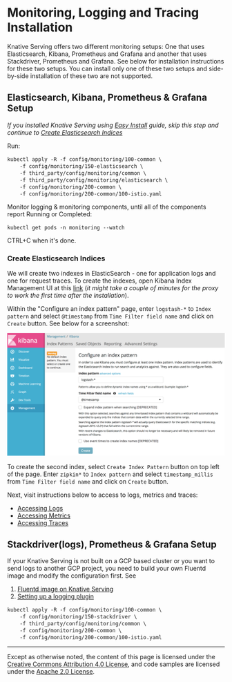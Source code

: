 # Monitoring, Logging and Tracing Installation

Knative Serving offers two different monitoring setups: 
One that uses Elasticsearch, Kibana, Prometheus and Grafana and 
another that uses Stackdriver, Prometheus and Grafana. See below 
for installation instructions for these two setups. You can install 
only one of these two setups and side-by-side installation of these two are not supported.

## Elasticsearch, Kibana, Prometheus & Grafana Setup

*If you installed Knative Serving using [Easy Install](../install/README.md#Installing-Knative) guide, 
skip this step and continue to [Create Elasticsearch Indices](#Create-Elasticsearch-Indices)*


Run:

```shell
kubectl apply -R -f config/monitoring/100-common \
    -f config/monitoring/150-elasticsearch \
    -f third_party/config/monitoring/common \
    -f third_party/config/monitoring/elasticsearch \
    -f config/monitoring/200-common \
    -f config/monitoring/200-common/100-istio.yaml
```

Monitor logging & monitoring components, until all of the components report Running or Completed:

```shell
kubectl get pods -n monitoring --watch
```

CTRL+C when it's done.

### Create Elasticsearch Indices
We will create two indexes in ElasticSearch - one for application logs and one for request traces. 
To create the indexes, open Kibana Index Management UI at this [link](http://localhost:8001/api/v1/namespaces/monitoring/services/kibana-logging/proxy/app/kibana#/management/kibana/index)
(*it might take a couple of minutes for the proxy to work the first time after the installation*).

Within the "Configure an index pattern" page, enter `logstash-*` to `Index pattern` and select `@timestamp` 
from `Time Filter field name` and click on `Create` button. See below for a screenshot:

![Create logstash-* index](images/kibana-landing-page-configure-index.png)

To create the second index, select `Create Index Pattern` button on top left of the page. 
Enter `zipkin*` to `Index pattern` and select `timestamp_millis` from `Time Filter field name` 
and click on `Create` button.

Next, visit instructions below to access to logs, metrics and traces:

* [Accessing Logs](./accessing-logs.md)
* [Accessing Metrics](./accessing-metrics.md)
* [Accessing Traces](./accessing-traces.md)

## Stackdriver(logs), Prometheus & Grafana Setup

If your Knative Serving is not built on a GCP based cluster or you want to send logs to
another GCP project, you need to build your own Fluentd image and modify the
configuration first. See

1. [Fluentd image on Knative Serving](/image/fluentd/README.md)
2. [Setting up a logging plugin](setting-up-a-logging-plugin.md)

```shell
kubectl apply -R -f config/monitoring/100-common \
    -f config/monitoring/150-stackdriver \
    -f third_party/config/monitoring/common \
    -f config/monitoring/200-common \
    -f config/monitoring/200-common/100-istio.yaml
```

---

Except as otherwise noted, the content of this page is licensed under the
[Creative Commons Attribution 4.0 License](https://creativecommons.org/licenses/by/4.0/),
and code samples are licensed under the
[Apache 2.0 License](https://www.apache.org/licenses/LICENSE-2.0).
